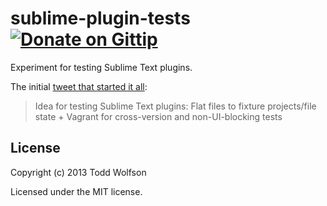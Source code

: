 # sublime-plugin-tests [![Donate on Gittip](http://badgr.co/gittip/twolfson.png)](https://www.gittip.com/twolfson/)

Experiment for testing Sublime Text plugins.

The initial [tweet that started it all][tweet]:

> Idea for testing Sublime Text plugins: Flat files to fixture projects/file state + Vagrant for cross-version and non-UI-blocking tests

[tweet]: https://twitter.com/twolfsn/status/355117682032521218

## License
Copyright (c) 2013 Todd Wolfson

Licensed under the MIT license.

